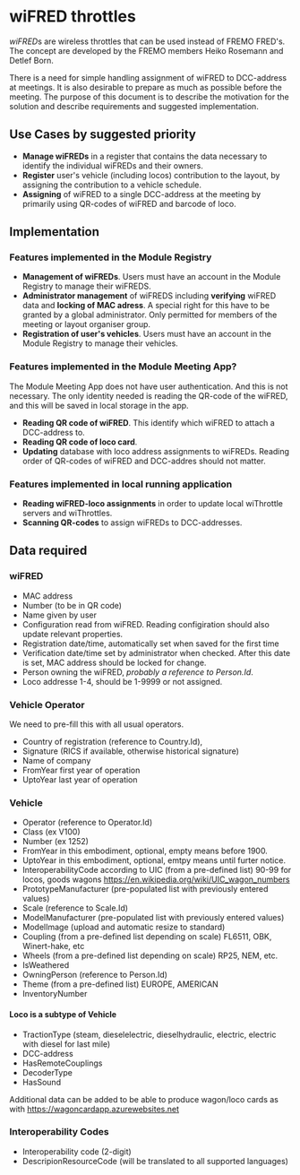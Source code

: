 # wiFRED throttles
*wiFRED*s are wireless throttles that can be used instead of FREMO FRED's. 
The concept are developed by the FREMO members Heiko Rosemann and Detlef Born.

There is a need for simple handling assignment of wiFRED to DCC-address at meetings.
It is also desirable to prepare as much as possible before the meeting.
The purpose of this document is to describe the motivation for the solution and describe requirements and suggested implementation.

## Use Cases by suggested priority
- **Manage wiFREDs** in a register that contains the data necessary to identify the individual wiFREDs
and their owners.
- **Register** user's vehicle (including locos) contribution to the layout, by assigning the contribution to a vehicle schedule.
- **Assigning** of wiFRED to a single DCC-address at the meeting by primarily using QR-codes of wiFRED and barcode of loco. 

## Implementation

### Features implemented in the Module Registry
- **Management of wiFREDs**. Users must have an account in the Module Registry to manage their wiFREDS.
- **Administrator management** of wiFREDS including **verifying** wiFRED data and **locking of MAC adress**. 
A special right for this have to be granted by a global administrator.
Only permitted for members of the meeting or layout organiser group.
- **Registration of user's vehicles**. Users must have an account in the Module Registry to manage their vehicles.

### Features implemented in the Module Meeting App?
The Module Meeting App does not have user authentication. 
And this is not necessary. 
The only identity needed is reading the QR-code of the wiFRED, and this will be saved in local storage in the app.
- **Reading QR code of wiFRED**. This identify which wiFRED to attach a DCC-address to.
- **Reading QR code of loco card**.
- **Updating** database with loco address assignments to wiFREDs. Reading order of QR-codes of wiFRED and DCC-addres should not matter.

### Features implemented in local running application
- **Reading wiFRED-loco assignments** in order to update local wiThrottle servers and wiThrottles.
- **Scanning QR-codes** to assign wiFREDs to DCC-addresses.

## Data required

### wiFRED
- MAC address
- Number (to be in QR code)
- Name given by user
- Configuration read from wiFRED. Reading configiration should also update relevant properties.
- Registration date/time, automatically set when saved for the first time
- Verification date/time set by administrator when checked. After this date is set, MAC address should be locked for change.
- Person owning the wiFRED, *probably a reference to Person.Id*.
- Loco addresse 1-4, should be 1-9999 or not assigned.

### Vehicle Operator
We need to pre-fill this with all usual operators.
- Country of registration (reference to Country.Id), 
- Signature (RICS if available, otherwise historical signature)
- Name of company
- FromYear first year of operation
- UptoYear last year of operation

### Vehicle
- Operator (reference to Operator.Id)
- Class (ex V100)
- Number (ex 1252)
- FromYear in this embodiment, optional, empty means before 1900.
- UptoYear in this embodiment, optional, emtpy means until furter notice.
- InteroperabilityCode according to UIC (from a pre-defined list) 90-99 for locos, goods wagons https://en.wikipedia.org/wiki/UIC_wagon_numbers
- PrototypeManufacturer (pre-populated list with previously entered values)
- Scale (reference to Scale.Id)
- ModelManufacturer (pre-populated list with previously entered values)
- ModelImage (upload and automatic resize to standard)
- Coupling (from a pre-defined list depending on scale) FL6511, OBK, Winert-hake, etc
- Wheels (from a pre-defined list depending on scale) RP25, NEM, etc.
- IsWeathered
- OwningPerson (reference to Person.Id)
- Theme (from a pre-defined list) EUROPE, AMERICAN
- InventoryNumber
#### Loco is a subtype of Vehicle
- TractionType (steam, dieselelectric, dieselhydraulic, electric, electric with diesel for last mile)
- DCC-address
- HasRemoteCouplings
- DecoderType
- HasSound

Additional data can be added to be able to produce wagon/loco cards as with https://wagoncardapp.azurewebsites.net

### Interoperability Codes
- Interoperability code (2-digit)
- DescripionResourceCode (will be translated to all supported languages)